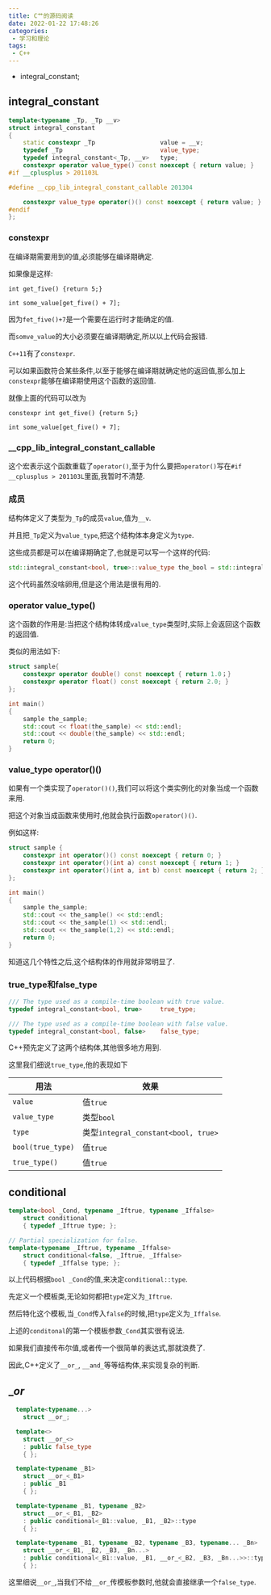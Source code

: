 ```yaml
---
title: C艹的源码阅读
date: 2022-01-22 17:48:26
categories:
 - 学习和理论
tags:
 - C++
---
```


* integral_constant;


<!-- more -->

## integral_constant

```C++
template<typename _Tp, _Tp __v>
struct integral_constant
{
    static constexpr _Tp                  value = __v;
    typedef _Tp                           value_type;
    typedef integral_constant<_Tp, __v>   type;
    constexpr operator value_type() const noexcept { return value; }
#if __cplusplus > 201103L

#define __cpp_lib_integral_constant_callable 201304

    constexpr value_type operator()() const noexcept { return value; }
#endif
};
```

### constexpr

在编译期需要用到的值,必须能够在编译期确定.

如果像是这样:

```shell
int get_five() {return 5;}

int some_value[get_five() + 7];
```

因为`fet_five()+7`是一个需要在运行时才能确定的值.

而`somve_value`的大小必须要在编译期确定,所以以上代码会报错.

`C++11`有了`constexpr`.

可以如果函数符合某些条件,以至于能够在编译期就确定他的返回值,那么加上`constexpr`能够在编译期使用这个函数的返回值.

就像上面的代码可以改为

```shell
constexpr int get_five() {return 5;}

int some_value[get_five() + 7];
```

### __cpp_lib_integral_constant_callable

这个宏表示这个函数重载了`operator()`,至于为什么要把`operator()`写在`#if __cplusplus > 201103L`里面,我暂时不清楚.

### 成员

结构体定义了类型为`_Tp`的成员`value`,值为`__v`.

并且把`_Tp`定义为`value_type`,把这个结构体本身定义为`type`.

这些成员都是可以在编译期确定了,也就是可以写一个这样的代码:

```C++
std::integral_constant<bool, true>::value_type the_bool = std::integral_constant<bool, true>::value;
```

这个代码虽然没啥卵用,但是这个用法是很有用的.

### operator value_type()

这个函数的作用是:当把这个结构体转成`value_type`类型时,实际上会返回这个函数的返回值.

类似的用法如下:

```C++
struct sample{
    constexpr operator double() const noexcept { return 1.0；}
    constexpr operator float() const noexcept { return 2.0; }
};

int main()
{
    sample the_sample;
    std::cout << float(the_sample) << std::endl;
    std::cout << double(the_sample) << std::endl;
    return 0;
}

```

### value_type operator()()

如果有一个类实现了`operator()()`,我们可以将这个类实例化的对象当成一个函数来用.

把这个对象当成函数来使用时,他就会执行函数`operator()()`.

例如这样:

```C++
struct sample {
    constexpr int operator()() const noexcept { return 0; }
    constexpr int operator()(int a) const noexcept { return 1; }
    constexpr int operator()(int a, int b) const noexcept { return 2; }
};

int main()
{
    sample the_sample;
    std::cout << the_sample() << std::endl;
    std::cout << the_sample(1) << std::endl;
    std::cout << the_sample(1,2) << std::endl;
    return 0;
}
```

知道这几个特性之后,这个结构体的作用就非常明显了.

### true_type和false_type

```C++
/// The type used as a compile-time boolean with true value.
typedef integral_constant<bool, true>     true_type;

/// The type used as a compile-time boolean with false value.
typedef integral_constant<bool, false>    false_type;
```

C++预先定义了这两个结构体,其他很多地方用到.

这里我们细说`true_type`,他的表现如下

| 用法 | 效果 |
| --- | --- |
| `value` | 值`true` |
| `value_type` | 类型`bool` |
| `type` | 类型`integral_constant<bool, true>` |
| `bool(true_type)` | 值`true` |
| `true_type()` | 值`true` |


## conditional

```C++
template<bool _Cond, typename _Iftrue, typename _Iffalse>
    struct conditional
    { typedef _Iftrue type; };

// Partial specialization for false.
template<typename _Iftrue, typename _Iffalse>
    struct conditional<false, _Iftrue, _Iffalse>
    { typedef _Iffalse type; };
```

以上代码根据`bool _Cond`的值,来决定`conditional::type`.

先定义一个模板类,无论如何都把`type`定义为`_Iftrue`.

然后特化这个模板,当`_Cond`传入`false`的时候,把`type`定义为`_Iffalse`.



上述的`conditonal`的第一个模板参数`_Cond`其实很有说法.

如果我们直接传布尔值,或者传一个很简单的表达式,那就浪费了.

因此,C++定义了`__or_`, `__and_`等等结构体,来实现复杂的判断.

## __or_

```C++
  template<typename...>
    struct __or_;

  template<>
    struct __or_<>
    : public false_type
    { };

  template<typename _B1>
    struct __or_<_B1>
    : public _B1
    { };

  template<typename _B1, typename _B2>
    struct __or_<_B1, _B2>
    : public conditional<_B1::value, _B1, _B2>::type
    { };

  template<typename _B1, typename _B2, typename _B3, typename... _Bn>
    struct __or_<_B1, _B2, _B3, _Bn...>
    : public conditional<_B1::value, _B1, __or_<_B2, _B3, _Bn...>>::type
    { };
```

这里细说`__or_`,当我们不给`__or_`传模板参数时,他就会直接继承一个`false_type`.

